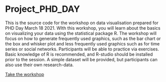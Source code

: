 # Project_PHD_DAY

This is the source code for the workshop on data visualisation prepared for PHD Day March 18 2021. WIth this workshop, you will learn about the basics on visualizing your data using the statistical package R. The workshop will focus on how to generate frequently used graphics, such as the bar chart or the box and whisker plot and less frequently used graphics such as for time series or social networks. Participants will be able to practice via exercises. Basic knowledge of R is recommended, and R-studio should be installed prior to the session. A simple dataset will be provided, but participants can also use their own research-data. 

[Take the workshop](https://ddhaese.github.io/Project_PHD_DAY/index.html)
